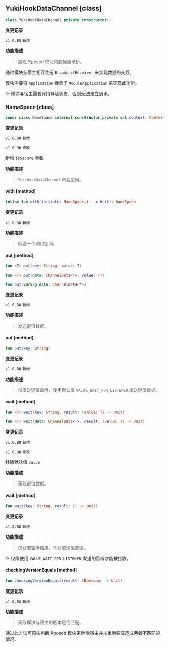 ## YukiHookDataChannel [class]

```kotlin
class YukiHookDataChannel private constructor()
```

**变更记录**

`v1.0.88` `新增`

**功能描述**

> 实现 Xposed 模块的数据通讯桥。

通过模块与宿主相互注册 `BroadcastReceiver` 来实现数据的交互。

模块需要将 `Application` 继承于 `ModuleApplication` 来实现此功能。

!> 模块与宿主需要保持存活状态，否则无法建立通讯。

### NameSpace [class]

```kotlin
inner class NameSpace internal constructor(private val context: Context?, private val packageName: String, private val isSecure: Boolean)
```

**变更记录**

`v1.0.88` `新增`

`v1.0.90` `修改`

新增 `isSecure` 参数

**功能描述**

> `YukiHookDataChannel` 命名空间。

#### with [method]

```kotlin
inline fun with(initiate: NameSpace.() -> Unit): NameSpace
```

**变更记录**

`v1.0.88` `新增`

**功能描述**

> 创建一个调用空间。

#### put [method]

```kotlin
fun <T> put(key: String, value: T)
```

```kotlin
fun <T> put(data: ChannelData<T>, value: T?)
```

```kotlin
fun put(vararg data: ChannelData<*>)
```

**变更记录**

`v1.0.88` `新增`

**功能描述**

> 发送键值数据。

#### put [method]

```kotlin
fun put(key: String)
```

**变更记录**

`v1.0.88` `新增`

**功能描述**

> 仅发送键值监听，使用默认值 `VALUE_WAIT_FOR_LISTENER` 发送键值数据。

#### wait [method]

```kotlin
fun <T> wait(key: String, result: (value: T) -> Unit)
```

```kotlin
fun <T> wait(data: ChannelData<T>, result: (value: T) -> Unit)
```

**变更记录**

`v1.0.88` `新增`

`v1.0.90` `修改`

移除默认值 `value`

**功能描述**

> 获取键值数据。

#### wait [method]

```kotlin
fun wait(key: String, result: () -> Unit)
```

**变更记录**

`v1.0.88` `新增`

**功能描述**

> 仅获取监听结果，不获取键值数据。

!> 仅限使用 `VALUE_WAIT_FOR_LISTENER` 发送的监听才能被接收。

#### checkingVersionEquals [method]

```kotlin
fun checkingVersionEquals(result: (Boolean) -> Unit)
```

**变更记录**

`v1.0.88` `新增`

**功能描述**

> 获取模块与宿主的版本是否匹配。

通过此方法可原生判断 Xposed 模块更新后宿主并未重新装载造成两者不匹配的情况。
